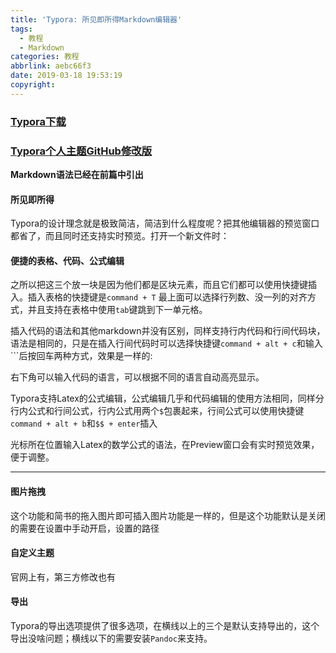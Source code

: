 ```yaml
---
title: 'Typora: 所见即所得Markdown编辑器'
tags:
  - 教程
  - Markdown
categories: 教程
abbrlink: aebc66f3
date: 2019-03-18 19:53:19
copyright:
---
```


### [Typora下载](https://www.typora.io/)

### [Typora个人主题GitHub修改版](http://yun.myliwu.work/Blog/%E6%96%87%E4%BB%B6/GitHub%E4%B8%AA%E4%BA%BA%E4%BF%AE%E6%94%B9%E7%89%88.rar)

**Markdown语法已经在前篇中引出**

#### 所见即所得

​	Typora的设计理念就是极致简洁，简洁到什么程度呢？把其他编辑器的预览窗口都省了，而且同时还支持实时预览。打开一个新文件时：

#### 便捷的表格、代码、公式编辑

​	之所以把这三个放一块是因为他们都是区块元素，而且它们都可以使用快捷键插入。插入表格的快捷键是`command + T`  最上面可以选择行列数、没一列的对齐方式，并且支持在表格中使用`tab`键跳到下一单元格。

​	插入代码的语法和其他markdown并没有区别，同样支持行内代码和行间代码块，语法是相同的，只是在插入行间代码时可以选择快捷键`command + alt + c`和输入```后按回车两种方式，效果是一样的:

右下角可以输入代码的语言，可以根据不同的语言自动高亮显示。

​	Typora支持Latex的公式编辑，公式编辑几乎和代码编辑的使用方法相同，同样分行内公式和行间公式，行内公式用两个`$`包裹起来，行间公式可以使用快捷键`command + alt + b`和`$$ + enter`插入

​	光标所在位置输入Latex的数学公式的语法，在Preview窗口会有实时预览效果，便于调整。

------

#### 图片拖拽

​	这个功能和简书的拖入图片即可插入图片功能是一样的，但是这个功能默认是关闭的需要在设置中手动开启，设置的路径

#### 自定义主题

官网上有，第三方修改也有

#### 导出

Typora的导出选项提供了很多选项，在横线以上的三个是默认支持导出的，这个导出没啥问题；横线以下的需要安装`Pandoc`来支持。